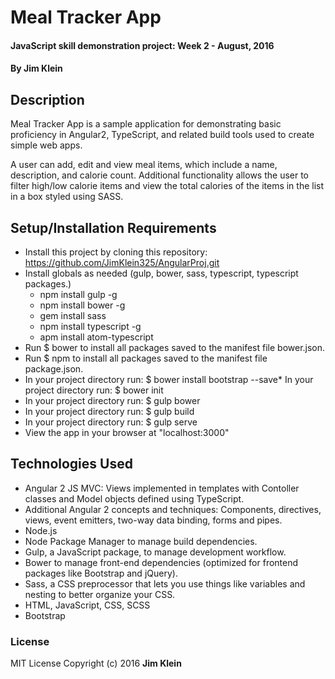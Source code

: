 # Meal Tracker App

#### JavaScript skill demonstration project:  Week 2 - August, 2016

#### By Jim Klein

## Description

Meal Tracker App is a sample application for demonstrating basic proficiency in Angular2, TypeScript, and related build tools used to create simple web apps.

A user can add, edit and view meal items, which include a name, description, and calorie count.   Additional functionality allows the user to filter high/low calorie items and view the total calories of the items in the list in a box styled using SASS.

## Setup/Installation Requirements
* Install this project by cloning this repository:
    https://github.com/JimKlein325/AngularProj.git
* Install globals as needed (gulp, bower, sass, typescript, typescript packages.)
  - npm install gulp -g
  - npm install bower -g
  - gem install sass
  - npm install typescript -g
  - apm install atom-typescript
* Run $ bower to install all packages saved to the manifest file bower.json.
* Run $ npm to install all packages saved to the manifest file package.json.
* In your project directory run:  $ bower install bootstrap --save*
In your project directory run:  $ bower init
* In your project directory run:  $ gulp bower
* In your project directory run:  $ gulp build
* In your project directory run:  $ gulp serve
* View the app in your browser at "localhost:3000"

## Technologies Used
* Angular 2 JS MVC:  Views implemented in templates with Contoller classes and Model objects defined using TypeScript.  
* Additional Angular 2 concepts and techniques:  Components, directives, views, event emitters, two-way data binding, forms and pipes.
* Node.js
* Node Package Manager to manage build dependencies.
* Gulp, a JavaScript package, to manage development workflow.
* Bower to manage front-end dependencies (optimized for frontend packages like Bootstrap and jQuery).
* Sass, a CSS preprocessor that lets you use things like variables and nesting to better organize your CSS.
* HTML, JavaScript, CSS, SCSS
* Bootstrap

### License
MIT License  Copyright (c) 2016 **Jim Klein**
